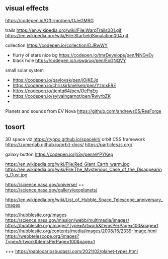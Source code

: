 


## visual effects

https://codepen.io/Offirmo/pen/OJeGMRG

trails https://en.wikipedia.org/wiki/File:WarpTrails001.gif
https://en.wikipedia.org/wiki/File:StarfieldSimulation004.gif


collection https://codepen.io/collection/DJRwWY
* flurry of stars nice bg https://codepen.io/tmrDevelops/pen/NNGvEv
* black hole https://codepen.io/uiswarup/pen/ExGNQVY

small solar system
* https://codepen.io/pavlovsk/pen/jOjKEJq
* https://codepen.io/chriskirknielsen/pen/YzmxERE
* https://codepen.io/tientq64/pen/OePgEg
* https://codepen.io/sylvaingarnot/pen/RwvrbZK
* 

Planets and sounds from EV Nova https://github.com/andrews05/ResForge


## tosort


3D space viz https://typpo.github.io/spacekit/
orbit CSS framework https://zumerlab.github.io/orbit-docs/
https://particles.js.org/


galaxy button https://codepen.io/jh3y/pen/eYPYKep

https://en.wikipedia.org/wiki/File:Red_Giant_Earth_warm.jpg
https://en.wikipedia.org/wiki/File:The_Mysterious_Case_of_the_Disappearing_Dust.jpg

https://science.nasa.gov/universe/  ++ https://science.nasa.gov/gallery/exoplanets/

https://en.wikipedia.org/wiki/List_of_Hubble_Space_Telescope_anniversary_images

https://hubblesite.org/images
https://science.nasa.gov/mission/webb/multimedia/images/
https://hubblesite.org/images?Type=Artwork&itemsPerPage=100&page=1
https://hubblesite.org/contents/media/images/2008/16/2339-Image.html
https://webbtelescope.org/images?Type=Artwork&itemsPerPage=100&page=1

+++ https://pablocarlosbudassi.com/2021/02/planet-types.html
